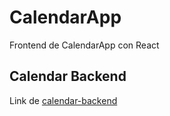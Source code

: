 # CalendarApp

Frontend de CalendarApp con React

## Calendar Backend

Link de [calendar-backend](https://github.com/fggarciaz/calendar-backend)
